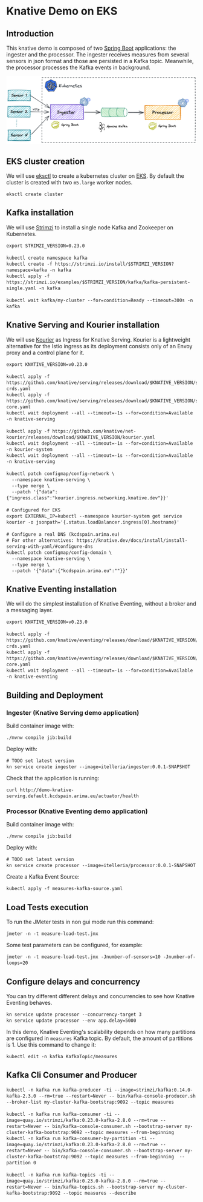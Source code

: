 # Knative Demo on EKS

## Introduction

This knative demo is composed of two [Spring Boot](https://spring.io/projects/spring-boot) applications: the ingester
and the processor. The ingester receives measures from several sensors in json format and those are persisted in a Kafka
topic. Meanwhile, the processor processes the Kafka events in background. 

![Demo Diagram](demo-diagram.png)

## EKS cluster creation

We will use [eksctl](https://eksctl.io) to create a kubernetes cluster on [EKS](https://aws.amazon.com/eks/). By default the cluster is
created with two `m5.large` worker nodes. 

```shell
eksctl create cluster
```

## Kafka installation

We will use [Strimzi](https://strimzi.io/) to install a single node Kafka and Zookeeper on Kubernetes.

```shell
export STRIMZI_VERSION=0.23.0

kubectl create namespace kafka
kubectl create -f https://strimzi.io/install/$STRIMZI_VERSION?namespace=kafka -n kafka
kubectl apply -f https://strimzi.io/examples/$STRIMZI_VERSION/kafka/kafka-persistent-single.yaml -n kafka

kubectl wait kafka/my-cluster --for=condition=Ready --timeout=300s -n kafka
```

## Knative Serving and Kourier installation

We will use [Kourier](https://github.com/knative-sandbox/net-kourier) as Ingress for Knative Serving. Kourier is a 
lightweight alternative for the Istio ingress as its deployment consists only of an Envoy proxy and a control plane for 
it.

```shell
export KNATIVE_VERSION=v0.23.0

kubectl apply -f https://github.com/knative/serving/releases/download/$KNATIVE_VERSION/serving-crds.yaml
kubectl apply -f https://github.com/knative/serving/releases/download/$KNATIVE_VERSION/serving-core.yaml
kubectl wait deployment --all --timeout=-1s --for=condition=Available -n knative-serving

kubectl apply -f https://github.com/knative/net-kourier/releases/download/$KNATIVE_VERSION/kourier.yaml
kubectl wait deployment --all --timeout=-1s --for=condition=Available -n kourier-system
kubectl wait deployment --all --timeout=-1s --for=condition=Available -n knative-serving

kubectl patch configmap/config-network \
  --namespace knative-serving \
  --type merge \
  --patch '{"data":{"ingress.class":"kourier.ingress.networking.knative.dev"}}'

# Configured for EKS  
export EXTERNAL_IP=kubectl --namespace kourier-system get service kourier -o jsonpath='{.status.loadBalancer.ingress[0].hostname}'

# Configure a real DNS (kcdspain.arima.eu) 
# For other alternatives: https://knative.dev/docs/install/install-serving-with-yaml/#configure-dns
kubectl patch configmap/config-domain \
  --namespace knative-serving \
  --type merge \
  --patch '{"data":{"kcdspain.arima.eu":""}}'
```

## Knative Eventing installation

We will do the simplest installation of Knative Eventing, without a broker and a messaging layer.

```shell
export KNATIVE_VERSION=v0.23.0

kubectl apply -f https://github.com/knative/eventing/releases/download/$KNATIVE_VERSION/eventing-crds.yaml
kubectl apply -f https://github.com/knative/eventing/releases/download/$KNATIVE_VERSION/eventing-core.yaml
kubectl wait deployment --all --timeout=-1s --for=condition=Available -n knative-eventing
```

## Building and Deployment

### Ingester (Knative Serving demo application) 

Build container image with:

```shell
./mvnw compile jib:build
```

Deploy with:

```shell
# TODO set latest version
kn service create ingester --image=itelleria/ingester:0.0.1-SNAPSHOT
```

Check that the application is running:

```shell
curl http://demo-knative-serving.default.kcdspain.arima.eu/actuator/health
```

### Processor (Knative Eventing demo application) 

Build container image with:

```shell
./mvnw compile jib:build
```

Deploy with:

```shell
# TODO set latest version
kn service create processor --image=itelleria/processor:0.0.1-SNAPSHOT
```

Create a Kafka Event Source:

```shell
kubectl apply -f measures-kafka-source.yaml
```

## Load Tests execution

To run the JMeter tests in non gui mode run this command:

```shell
jmeter -n -t measure-load-test.jmx
```

Some test parameters can be configured, for example:

````shell
jmeter -n -t measure-load-test.jmx -Jnumber-of-sensors=10 -Jnumber-of-loops=20
````

## Configure delays and concurrency

You can try different different delays and concurrencies to see how Knative Eventing behaves.

```shell
kn service update processor --concurrency-target 3
kn service update processor --env app.delay=5000
```

In this demo, Knative Eventing's scalability depends on how many partitions are configured in `measures` Kafka topic. By
default, the amount of partitions is 1. Use this command to change it:

```shell
kubectl edit -n kafka KafkaTopic/measures
```

## Kafka Cli Consumer and Producer

```shell
kubectl -n kafka run kafka-producer -ti --image=strimzi/kafka:0.14.0-kafka-2.3.0 --rm=true --restart=Never -- bin/kafka-console-producer.sh --broker-list my-cluster-kafka-bootstrap:9092 --topic measures

kubectl -n kafka run kafka-consumer -ti --image=quay.io/strimzi/kafka:0.23.0-kafka-2.8.0 --rm=true --restart=Never -- bin/kafka-console-consumer.sh --bootstrap-server my-cluster-kafka-bootstrap:9092 --topic measures --from-beginning
kubectl -n kafka run kafka-consumer-by-partition -ti --image=quay.io/strimzi/kafka:0.23.0-kafka-2.8.0 --rm=true --restart=Never -- bin/kafka-console-consumer.sh --bootstrap-server my-cluster-kafka-bootstrap:9092 --topic measures --from-beginning  --partition 0

kubectl -n kafka run kafka-topics -ti --image=quay.io/strimzi/kafka:0.23.0-kafka-2.8.0 --rm=true --restart=Never -- bin/kafka-topics.sh --bootstrap-server my-cluster-kafka-bootstrap:9092 --topic measures --describe  
```
